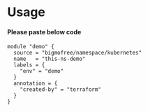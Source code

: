 # Usage

#### Please paste below code
```
module "demo" {
  source = "bigmofree/namespace/kubernetes"
  name   = "this-ns-demo"
  labels = {
    "env" = "demo"
  }
  annotation = {
    "created-by" = "terraform"
  }
}
```
